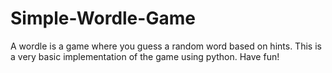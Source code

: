 # Simple-Wordle-Game
A wordle is a game where you guess a random word based on hints. This is a very basic implementation of the game using python. Have fun!
